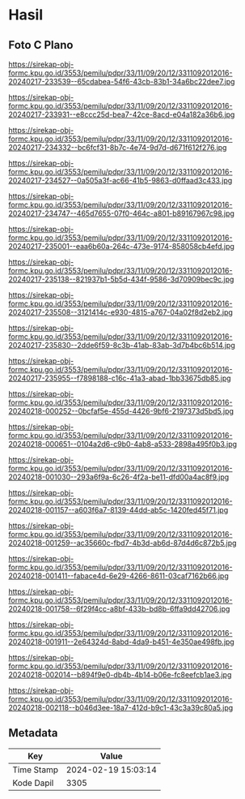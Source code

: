 # Hasil

## Foto C Plano

https://sirekap-obj-formc.kpu.go.id/3553/pemilu/pdpr/33/11/09/20/12/3311092012016-20240217-233539--65cdabea-54f6-43cb-83b1-34a6bc22dee7.jpg

https://sirekap-obj-formc.kpu.go.id/3553/pemilu/pdpr/33/11/09/20/12/3311092012016-20240217-233931--e8ccc25d-bea7-42ce-8acd-e04a182a36b6.jpg

https://sirekap-obj-formc.kpu.go.id/3553/pemilu/pdpr/33/11/09/20/12/3311092012016-20240217-234332--bc6fcf31-8b7c-4e74-9d7d-d671f612f276.jpg

https://sirekap-obj-formc.kpu.go.id/3553/pemilu/pdpr/33/11/09/20/12/3311092012016-20240217-234527--0a505a3f-ac66-41b5-9863-d0ffaad3c433.jpg

https://sirekap-obj-formc.kpu.go.id/3553/pemilu/pdpr/33/11/09/20/12/3311092012016-20240217-234747--465d7655-07f0-464c-a801-b89167967c98.jpg

https://sirekap-obj-formc.kpu.go.id/3553/pemilu/pdpr/33/11/09/20/12/3311092012016-20240217-235001--eaa6b60a-264c-473e-9174-858058cb4efd.jpg

https://sirekap-obj-formc.kpu.go.id/3553/pemilu/pdpr/33/11/09/20/12/3311092012016-20240217-235138--821937b1-5b5d-434f-9586-3d70909bec9c.jpg

https://sirekap-obj-formc.kpu.go.id/3553/pemilu/pdpr/33/11/09/20/12/3311092012016-20240217-235508--3121414c-e930-4815-a767-04a02f8d2eb2.jpg

https://sirekap-obj-formc.kpu.go.id/3553/pemilu/pdpr/33/11/09/20/12/3311092012016-20240217-235830--2dde6f59-8c3b-41ab-83ab-3d7b4bc6b514.jpg

https://sirekap-obj-formc.kpu.go.id/3553/pemilu/pdpr/33/11/09/20/12/3311092012016-20240217-235955--f7898188-c16c-41a3-abad-1bb33675db85.jpg

https://sirekap-obj-formc.kpu.go.id/3553/pemilu/pdpr/33/11/09/20/12/3311092012016-20240218-000252--0bcfaf5e-455d-4426-9bf6-2197373d5bd5.jpg

https://sirekap-obj-formc.kpu.go.id/3553/pemilu/pdpr/33/11/09/20/12/3311092012016-20240218-000651--0104a2d6-c9b0-4ab8-a533-2898a495f0b3.jpg

https://sirekap-obj-formc.kpu.go.id/3553/pemilu/pdpr/33/11/09/20/12/3311092012016-20240218-001030--293a6f9a-6c26-4f2a-be11-dfd00a4ac8f9.jpg

https://sirekap-obj-formc.kpu.go.id/3553/pemilu/pdpr/33/11/09/20/12/3311092012016-20240218-001157--a603f6a7-8139-44dd-ab5c-1420fed45f71.jpg

https://sirekap-obj-formc.kpu.go.id/3553/pemilu/pdpr/33/11/09/20/12/3311092012016-20240218-001259--ac35660c-fbd7-4b3d-ab6d-87d4d6c872b5.jpg

https://sirekap-obj-formc.kpu.go.id/3553/pemilu/pdpr/33/11/09/20/12/3311092012016-20240218-001411--fabace4d-6e29-4266-8611-03caf7162b66.jpg

https://sirekap-obj-formc.kpu.go.id/3553/pemilu/pdpr/33/11/09/20/12/3311092012016-20240218-001758--6f29f4cc-a8bf-433b-bd8b-6ffa9dd42706.jpg

https://sirekap-obj-formc.kpu.go.id/3553/pemilu/pdpr/33/11/09/20/12/3311092012016-20240218-001911--2e64324d-8abd-4da9-b451-4e350ae498fb.jpg

https://sirekap-obj-formc.kpu.go.id/3553/pemilu/pdpr/33/11/09/20/12/3311092012016-20240218-002014--b894f9e0-db4b-4b14-b06e-fc8eefcb1ae3.jpg

https://sirekap-obj-formc.kpu.go.id/3553/pemilu/pdpr/33/11/09/20/12/3311092012016-20240218-002118--b046d3ee-18a7-412d-b9c1-43c3a39c80a5.jpg


## Metadata

| Key        | Value               |
| ---------- | ------------------- |
| Time Stamp | 2024-02-19 15:03:14 |
| Kode Dapil | 3305                |



